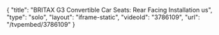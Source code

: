 {
    "title": "BRITAX G3 Convertible Car Seats: Rear Facing Installation us",
    "type": "solo",
    "layout": "iframe-static",
    "videoId": "3786109",
    "url": "\/tvpembed\/3786109"
}